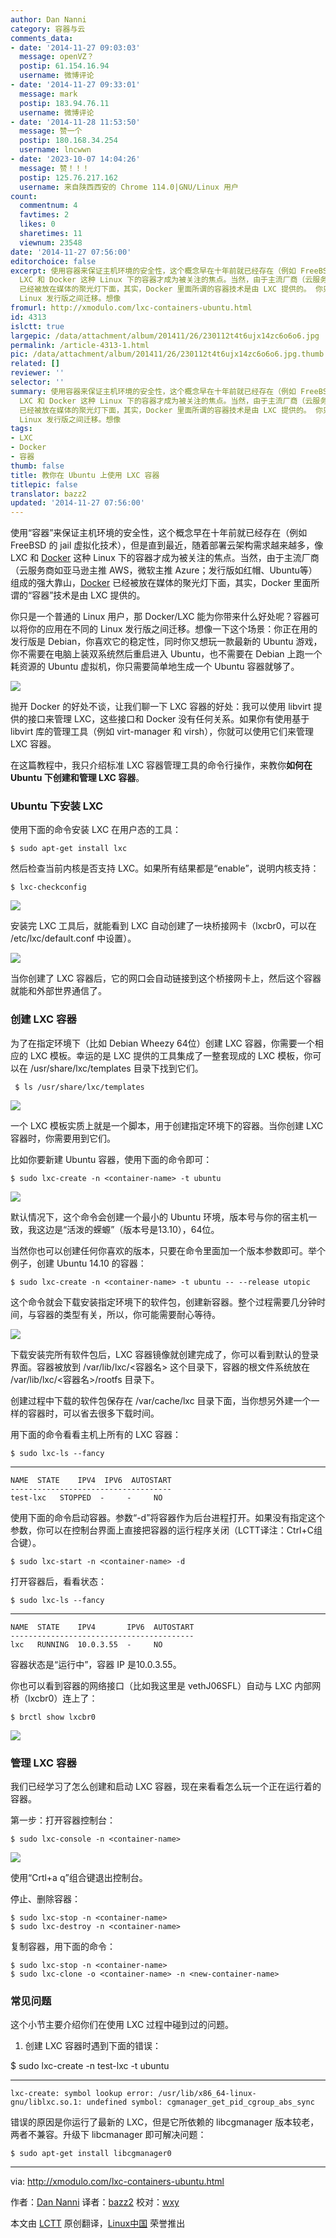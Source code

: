 ```yaml
---
author: Dan Nanni
category: 容器与云
comments_data:
- date: '2014-11-27 09:03:03'
  message: openVZ？
  postip: 61.154.16.94
  username: 微博评论
- date: '2014-11-27 09:33:01'
  message: mark
  postip: 183.94.76.11
  username: 微博评论
- date: '2014-11-28 11:53:50'
  message: 赞一个
  postip: 180.168.34.254
  username: lncwwn
- date: '2023-10-07 14:04:26'
  message: 赞！！！
  postip: 125.76.217.162
  username: 来自陕西西安的 Chrome 114.0|GNU/Linux 用户
count:
  commentnum: 4
  favtimes: 2
  likes: 0
  sharetimes: 11
  viewnum: 23548
date: '2014-11-27 07:56:00'
editorchoice: false
excerpt: 使用容器来保证主机环境的安全性，这个概念早在十年前就已经存在（例如 FreeBSD 的 jail 虚拟化技术），但是直到最近，随着部署云架构需求越来越多，像
  LXC 和 Docker 这种 Linux 下的容器才成为被关注的焦点。当然，由于主流厂商（云服务商如亚马逊主推 AWS，微软主推 Azure；发行版如红帽、Ubuntu等）组成的强大靠山，Docker
  已经被放在媒体的聚光灯下面，其实，Docker 里面所谓的容器技术是由 LXC 提供的。 你只是一个普通的 Linux 用户，那 Docker/LXC 能为你带来什么好处呢？容器可以将你的应用在不同的
  Linux 发行版之间迁移。想像
fromurl: http://xmodulo.com/lxc-containers-ubuntu.html
id: 4313
islctt: true
largepic: /data/attachment/album/201411/26/230112t4t6ujx14zc6o6o6.jpg
permalink: /article-4313-1.html
pic: /data/attachment/album/201411/26/230112t4t6ujx14zc6o6o6.jpg.thumb.jpg
related: []
reviewer: ''
selector: ''
summary: 使用容器来保证主机环境的安全性，这个概念早在十年前就已经存在（例如 FreeBSD 的 jail 虚拟化技术），但是直到最近，随着部署云架构需求越来越多，像
  LXC 和 Docker 这种 Linux 下的容器才成为被关注的焦点。当然，由于主流厂商（云服务商如亚马逊主推 AWS，微软主推 Azure；发行版如红帽、Ubuntu等）组成的强大靠山，Docker
  已经被放在媒体的聚光灯下面，其实，Docker 里面所谓的容器技术是由 LXC 提供的。 你只是一个普通的 Linux 用户，那 Docker/LXC 能为你带来什么好处呢？容器可以将你的应用在不同的
  Linux 发行版之间迁移。想像
tags:
- LXC
- Docker
- 容器
thumb: false
title: 教你在 Ubuntu 上使用 LXC 容器
titlepic: false
translator: bazz2
updated: '2014-11-27 07:56:00'
---
```


使用“容器”来保证主机环境的安全性，这个概念早在十年前就已经存在（例如 FreeBSD 的 jail 虚拟化技术），但是直到最近，随着部署云架构需求越来越多，像 LXC 和 [Docker](http://xmodulo.com/docker-containers-centos-fedora.html) 这种 Linux 下的容器才成为被关注的焦点。当然，由于主流厂商（云服务商如亚马逊主推 AWS，微软主推 Azure；发行版如红帽、Ubuntu等）组成的强大靠山，[Docker](http://xmodulo.com/manage-linux-containers-docker-ubuntu.html) 已经被放在媒体的聚光灯下面，其实，Docker 里面所谓的“容器”技术是由 LXC 提供的。


你只是一个普通的 Linux 用户，那 Docker/LXC 能为你带来什么好处呢？容器可以将你的应用在不同的 Linux 发行版之间迁移。想像一下这个场景：你正在用的发行版是 Debian，你喜欢它的稳定性，同时你又想玩一款最新的 Ubuntu 游戏，你不需要在电脑上装双系统然后重启进入 Ubuntu，也不需要在 Debian 上跑一个耗资源的 Ubuntu 虚拟机，你只需要简单地生成一个 Ubuntu 容器就够了。


![](/data/attachment/album/201411/26/230112t4t6ujx14zc6o6o6.jpg)


抛开 Docker 的好处不谈，让我们聊一下 LXC 容器的好处：我可以使用 libvirt 提供的接口来管理 LXC，这些接口和 Docker 没有任何关系。如果你有使用基于 libvirt 库的管理工具（例如 virt-manager 和 virsh），你就可以使用它们来管理 LXC 容器。


在这篇教程中，我只介绍标准 LXC 容器管理工具的命令行操作，来教你**如何在 Ubuntu 下创建和管理 LXC 容器**。


### Ubuntu 下安装 LXC


使用下面的命令安装 LXC 在用户态的工具：



```
$ sudo apt-get install lxc

```

然后检查当前内核是否支持 LXC。如果所有结果都是“enable”，说明内核支持：



```
$ lxc-checkconfig 

```

![](/data/attachment/album/201411/26/230118ci6mip9bmjc9wihi.jpg)


安装完 LXC 工具后，就能看到 LXC 自动创建了一块桥接网卡（lxcbr0，可以在 /etc/lxc/default.conf 中设置）。


![](/data/attachment/album/201411/26/230130b4jmv2p2t2z59f2t.jpg)


当你创建了 LXC 容器后，它的网口会自动链接到这个桥接网卡上，然后这个容器就能和外部世界通信了。


### 创建 LXC 容器


为了在指定环境下（比如 Debian Wheezy 64位）创建 LXC 容器，你需要一个相应的 LXC 模板。幸运的是 LXC 提供的工具集成了一整套现成的 LXC 模板，你可以在 /usr/share/lxc/templates 目录下找到它们。



```
 $ ls /usr/share/lxc/templates 

```

![](/data/attachment/album/201411/26/230133h505t4i975za5gd4.jpg)


一个 LXC 模板实质上就是一个脚本，用于创建指定环境下的容器。当你创建 LXC 容器时，你需要用到它们。


比如你要新建 Ubuntu 容器，使用下面的命令即可：



```
$ sudo lxc-create -n <container-name> -t ubuntu 

```

![](/data/attachment/album/201411/26/230140j5yugxxnu4nhgkhc.jpg)


默认情况下，这个命令会创建一个最小的 Ubuntu 环境，版本号与你的宿主机一致，我这边是“活泼的蝾螈”（版本号是13.10），64位。


当然你也可以创建任何你喜欢的版本，只要在命令里面加一个版本参数即可。举个例子，创建 Ubuntu 14.10 的容器：



```
$ sudo lxc-create -n <container-name> -t ubuntu -- --release utopic 

```

这个命令就会下载安装指定环境下的软件包，创建新容器。整个过程需要几分钟时间，与容器的类型有关，所以，你可能需要耐心等待。


![](/data/attachment/album/201411/26/230142f4l7020libbi2b13.jpg)


下载安装完所有软件包后，LXC 容器镜像就创建完成了，你可以看到默认的登录界面。容器被放到 /var/lib/lxc/<容器名> 这个目录下，容器的根文件系统放在 /var/lib/lxc/<容器名>/rootfs 目录下。


创建过程中下载的软件包保存在 /var/cache/lxc 目录下面，当你想另外建一个一样的容器时，可以省去很多下载时间。


用下面的命令看看主机上所有的 LXC 容器：



```
$ sudo lxc-ls --fancy 

```



---



```
NAME  STATE    IPV4  IPV6  AUTOSTART  
------------------------------------
test-lxc   STOPPED  -     -     NO         

```

使用下面的命令启动容器。参数“-d”将容器作为后台进程打开。如果没有指定这个参数，你可以在控制台界面上直接把容器的运行程序关闭（LCTT译注：Ctrl+C组合键）。



```
$ sudo lxc-start -n <container-name> -d 

```

打开容器后，看看状态：



```
$ sudo lxc-ls --fancy 

```



---



```
NAME  STATE    IPV4       IPV6  AUTOSTART  
-----------------------------------------
lxc   RUNNING  10.0.3.55  -     NO         

```

容器状态是“运行中”，容器 IP 是10.0.3.55。


你也可以看到容器的网络接口（比如我这里是 vethJ06SFL）自动与 LXC 内部网桥（lxcbr0）连上了：



```
$ brctl show lxcbr0 

```

![](/data/attachment/album/201411/26/230144mdldjwfe8lmwv08k.jpg)


### 管理 LXC 容器


我们已经学习了怎么创建和启动 LXC 容器，现在来看看怎么玩一个正在运行着的容器。


第一步：打开容器控制台：



```
$ sudo lxc-console -n <container-name> 

```

![](/data/attachment/album/201411/26/230149yyworzksrnywnyvk.jpg)


使用“Crtl+a q”组合键退出控制台。


停止、删除容器：



```
$ sudo lxc-stop -n <container-name>
$ sudo lxc-destroy -n <container-name> 

```

复制容器，用下面的命令：



```
$ sudo lxc-stop -n <container-name>
$ sudo lxc-clone -o <container-name> -n <new-container-name>

```

### 常见问题


这个小节主要介绍你们在使用 LXC 过程中碰到过的问题。


1. 创建 LXC 容器时遇到下面的错误：


$ sudo lxc-create -n test-lxc -t ubuntu



---



```
lxc-create: symbol lookup error: /usr/lib/x86_64-linux-gnu/liblxc.so.1: undefined symbol: cgmanager_get_pid_cgroup_abs_sync

```

错误的原因是你运行了最新的 LXC，但是它所依赖的 libcgmanager 版本较老，两者不兼容。升级下 libcmanager 即可解决问题：



```
$ sudo apt-get install libcgmanager0 

```



---


via: <http://xmodulo.com/lxc-containers-ubuntu.html>


作者：[Dan Nanni](http://xmodulo.com/author/nanni) 译者：[bazz2](https://github.com/bazz2) 校对：[wxy](https://github.com/wxy)


本文由 [LCTT](https://github.com/LCTT/TranslateProject) 原创翻译，[Linux中国](http://linux.cn/) 荣誉推出